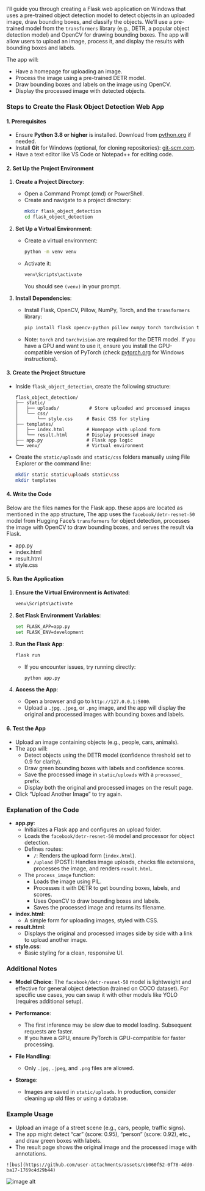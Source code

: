 I’ll guide you through creating a Flask web application on Windows that uses a pre-trained object detection model to detect objects in an uploaded image, draw bounding boxes, and classify the objects. We’ll use a pre-trained model from the `transformers` library (e.g., DETR, a popular object detection model) and OpenCV for drawing bounding boxes. The app will allow users to upload an image, process it, and display the results with bounding boxes and labels.

The app will:
- Have a homepage for uploading an image.
- Process the image using a pre-trained DETR model.
- Draw bounding boxes and labels on the image using OpenCV.
- Display the processed image with detected objects.

### **Steps to Create the Flask Object Detection Web App**

#### **1. Prerequisites**
- Ensure **Python 3.8 or higher** is installed. Download from [python.org](https://www.python.org/downloads/) if needed.
- Install **Git** for Windows (optional, for cloning repositories): [git-scm.com](https://git-scm.com/download/win).
- Have a text editor like VS Code or Notepad++ for editing code.

#### **2. Set Up the Project Environment**
1. **Create a Project Directory**:
   - Open a Command Prompt (cmd) or PowerShell.
   - Create and navigate to a project directory:
     ```bash
     mkdir flask_object_detection
     cd flask_object_detection
     ```

2. **Set Up a Virtual Environment**:
   - Create a virtual environment:
     ```bash
     python -m venv venv
     ```
   - Activate it:
     ```bash
     venv\Scripts\activate
     ```
     You should see `(venv)` in your prompt.

3. **Install Dependencies**:
   - Install Flask, OpenCV, Pillow, NumPy, Torch, and the `transformers` library:
     ```bash
     pip install flask opencv-python pillow numpy torch torchvision transformers
     ```
   - Note: `torch` and `torchvision` are required for the DETR model. If you have a GPU and want to use it, ensure you install the GPU-compatible version of PyTorch (check [pytorch.org](https://pytorch.org/get-started/locally/) for Windows instructions).

#### **3. Create the Project Structure**
- Inside `flask_object_detection`, create the following structure:
  ```
  flask_object_detection/
  ├── static/
  │   ├── uploads/           # Store uploaded and processed images
  │   └── css/
  │       └── style.css     # Basic CSS for styling
  ├── templates/
  │   ├── index.html        # Homepage with upload form
  │   └── result.html       # Display processed image
  ├── app.py                # Flask app logic
  └── venv/                 # Virtual environment
  ```
- Create the `static/uploads` and `static/css` folders manually using File Explorer or the command line:
  ```bash
  mkdir static static\uploads static\css
  mkdir templates
  ```

#### **4. Write the Code**
Below are the files names for the Flask app. these apps are located as mentioned in the app structure, The app uses the `facebook/detr-resnet-50` model from Hugging Face’s `transformers` for object detection, processes the image with OpenCV to draw bounding boxes, and serves the result via Flask.

* app.py
* index.html
* result.html
* style.css

#### **5. Run the Application**
1. **Ensure the Virtual Environment is Activated**:
   ```bash
   venv\Scripts\activate
   ```

2. **Set Flask Environment Variables**:
   ```bash
   set FLASK_APP=app.py
   set FLASK_ENV=development
   ```

3. **Run the Flask App**:
   ```bash
   flask run
   ```
   - If you encounter issues, try running directly:
     ```bash
     python app.py
     ```

4. **Access the App**:
   - Open a browser and go to `http://127.0.0.1:5000`.
   - Upload a `.jpg`, `.jpeg`, or `.png` image, and the app will display the original and processed images with bounding boxes and labels.

#### **6. Test the App**
- Upload an image containing objects (e.g., people, cars, animals).
- The app will:
  - Detect objects using the DETR model (confidence threshold set to 0.9 for clarity).
  - Draw green bounding boxes with labels and confidence scores.
  - Save the processed image in `static/uploads` with a `processed_` prefix.
  - Display both the original and processed images on the result page.
- Click “Upload Another Image” to try again.

### **Explanation of the Code**
- **app.py**:
  - Initializes a Flask app and configures an upload folder.
  - Loads the `facebook/detr-resnet-50` model and processor for object detection.
  - Defines routes:
    - `/`: Renders the upload form (`index.html`).
    - `/upload` (POST): Handles image uploads, checks file extensions, processes the image, and renders `result.html`.
  - The `process_image` function:
    - Loads the image using PIL.
    - Processes it with DETR to get bounding boxes, labels, and scores.
    - Uses OpenCV to draw bounding boxes and labels.
    - Saves the processed image and returns its filename.
- **index.html**:
  - A simple form for uploading images, styled with CSS.
- **result.html**:
  - Displays the original and processed images side by side with a link to upload another image.
- **style.css**:
  - Basic styling for a clean, responsive UI.

### **Additional Notes**
- **Model Choice**: The `facebook/detr-resnet-50` model is lightweight and effective for general object detection (trained on COCO dataset). For specific use cases, you can swap it with other models like YOLO (requires additional setup).
- **Performance**:
  - The first inference may be slow due to model loading. Subsequent requests are faster.
  - If you have a GPU, ensure PyTorch is GPU-compatible for faster processing.
- **File Handling**:
  - Only `.jpg`, `.jpeg`, and `.png` files are allowed.

- **Storage**:
  - Images are saved in `static/uploads`. In production, consider cleaning up old files or using a database.
  
### **Example Usage**
- Upload an image of a street scene (e.g., cars, people, traffic signs).
- The app might detect “car” (score: 0.95), “person” (score: 0.92), etc., and draw green boxes with labels.
- The result page shows the original image and the processed image with annotations.

```
![bus](https://github.com/user-attachments/assets/cb060f52-0f78-4dd0-ba17-1769c4d29b44)

```
![image alt](https://github.com/user-attachments/assets/cb060f52-0f78-4dd0-ba17-1769c4d29b44.jpg)


